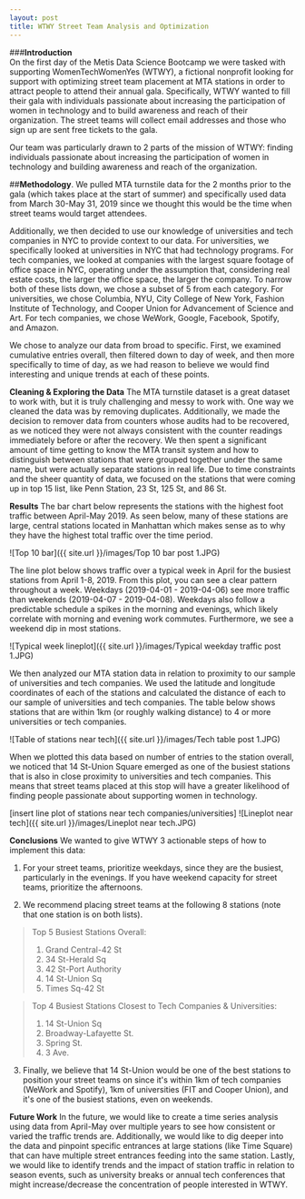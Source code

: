 ```yaml
---
layout: post
title: WTWY Street Team Analysis and Optimization
---
```


###**Introduction**  
On the first day of the Metis Data Science Bootcamp we were tasked with supporting WomenTechWomenYes (WTWY), a fictional nonprofit looking for support with optimizing street team placement at MTA stations in order to attract people to attend their annual gala. Specifically, WTWY wanted to fill their gala with individuals passionate about increasing the participation of women in technology and to build awareness and reach of their organization. The street teams will collect email addresses and those who sign up are sent free tickets to the gala.


Our team was particularly drawn to 2 parts of the mission of WTWY: finding individuals passionate about increasing the participation of women in technology and building awareness and reach of the organization.  


##**Methodology**. 
We pulled MTA turnstile data for the 2 months prior to the gala (which takes place at the start of summer) and specifically used data from March 30-May 31, 2019 since we thought this would be the time when street teams would target attendees.

Additionally, we then decided to use our knowledge of universities and tech companies in NYC to provide context to our data. For universities, we specifically looked at universities in NYC that had technology programs.  For tech companies, we looked at companies with the largest square footage of office space in NYC, operating under the assumption that, considering real estate costs, the larger the office space, the larger the company. To narrow both of these lists down, we chose a subset of 5 from each category. For universities, we chose Columbia, NYU, City College of New York, Fashion Institute of Technology, and Cooper Union for Advancement of Science and Art. For tech companies, we chose WeWork, Google, Facebook, Spotify, and Amazon.

We chose to analyze our data from broad to specific. First, we examined cumulative entries overall, then filtered down to day of week, and then more specifically to time of day, as we had reason to believe we would find interesting and unique trends at each of these points. 


**Cleaning & Exploring the Data**
The MTA turnstile dataset is a great dataset to work with, but it is truly challenging and messy to work with. One way we cleaned the data was by removing duplicates. Additionally, we made the decision to remover data from counters whose audits had to be recovered, as we noticed they were not always consistent with the counter readings immediately before or after the recovery. We then spent a significant amount of time getting to know the MTA transit system and how to distinguish between stations that were grouped together under the same name, but were actually separate stations in real life. Due to time constraints and the sheer quantity of data, we focused on the stations that were coming up in top 15 list, like Penn Station, 23 St, 125 St, and 86 St. 


**Results**
The bar chart below represents the stations with the highest foot traffic between April-May 2019. As seen below, many of these stations are large, central stations located in Manhattan which makes sense as to why they have the highest total traffic over the time period. 

![Top 10 bar]({{ site.url }}/images/Top 10 bar post 1.JPG)

The line plot below shows traffic over a typical week in April for the busiest stations from April 1-8, 2019. From this plot, you can see a clear pattern throughout a week. Weekdays (2019-04-01 - 2019-04-06) see more traffic than weekends (2019-04-07 - 2019-04-08). Weekdays also follow a predictable schedule a spikes in the morning and evenings, which likely correlate with morning and evening work commutes. Furthermore, we see a weekend dip in most stations. 

![Typical week lineplot]({{ site.url }}/images/Typical weekday traffic post 1.JPG)

We then analyzed our MTA station data in relation to proximity to our sample of universities and tech companies. We used the latitude and longitude coordinates of each of the stations and calculated the distance of each to our sample of universities and tech companies. The table below shows stations that are within 1km (or roughly walking distance) to 4 or more universities or tech companies.

![Table of stations near tech]({{ site.url }}/images/Tech table post 1.JPG)

When we plotted this data based on number of entries to the station overall, we noticed that 14 St-Union Square emerged as one of the busiest stations that is also in close proximity to universities and tech companies. This means that street teams placed at this stop will have a greater likelihood of finding people passionate about supporting women in technology.

[insert line plot of stations near tech companies/universities]
![Lineplot near tech]({{ site.url }}/images/Lineplot near tech.JPG)


**Conclusions**
We wanted to give WTWY 3 actionable steps of how to implement this data:
1. For your street teams, prioritize weekdays, since they are the busiest, particularly in the evenings. If you have weekend capacity for street teams, prioritize the afternoons.

2. We recommend placing street teams at the following 8 stations (note that one station is on both lists).

> Top 5 Busiest Stations Overall:
> 1. Grand Central-42 St
> 2. 34 St-Herald Sq
> 3. 42 St-Port Authority
> 4. 14 St-Union Sq
> 5. Times Sq-42 St

> Top 4 Busiest Stations Closest to Tech Companies & Universities:
> 1. 14 St-Union Sq
> 2. Broadway-Lafayette St.
> 3. Spring St.
> 4. 3 Ave.

3. Finally, we believe that 14 St-Union would be one of the best stations to position your street teams on since it's within 1km of tech companies (WeWork and Spotify), 1km of universities (FIT and Cooper Union), and it's one of the busiest stations, even on weekends.


**Future Work**
In the future, we would like to create a time series analysis using data from April-May over multiple years to see how consistent or varied the traffic trends are. Additionally, we would like to dig deeper into the data and pinpoint specific entrances at large stations (like Time Square) that can have multiple street entrances feeding into the same station. Lastly, we would like to identify trends and the impact of station traffic in relation to season events, such as university breaks or annual tech conferences that might increase/decrease the concentration of people interested in WTWY.